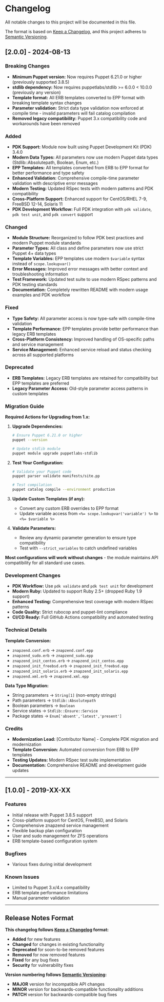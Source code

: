 # Changelog

All notable changes to this project will be documented in this file.

The format is based on [Keep a Changelog](https://keepachangelog.com/en/1.0.0/),
and this project adheres to [Semantic Versioning](https://semver.org/spec/v2.0.0.html).

## [2.0.0] - 2024-08-13

### Breaking Changes

- **Minimum Puppet version:** Now requires Puppet 6.21.0 or higher (previously supported 3.8.5)
- **stdlib dependency:** Now requires puppetlabs/stdlib >= 6.0.0 < 10.0.0 (previously any version)
- **Template format:** All ERB templates converted to EPP format with breaking template syntax changes
- **Parameter validation:** Strict data type validation now enforced at compile time - invalid parameters will fail catalog compilation
- **Removed legacy compatibility:** Puppet 3.x compatibility code and workarounds have been removed

### Added

- **PDK Support:** Module now built using Puppet Development Kit (PDK) 3.4.0
- **Modern Data Types:** All parameters now use modern Puppet data types (Stdlib::Absolutepath, Boolean, Enum, etc.)
- **EPP Templates:** All templates converted from ERB to EPP format for better performance and type safety
- **Enhanced Validation:** Comprehensive compile-time parameter validation with descriptive error messages
- **Modern Testing:** Updated RSpec tests with modern patterns and PDK compatibility
- **Cross-Platform Support:** Enhanced support for CentOS/RHEL 7-9, FreeBSD 12-14, Solaris 11
- **PDK Development Workflow:** Full PDK integration with `pdk validate`, `pdk test unit`, and `pdk convert` support

### Changed

- **Module Structure:** Reorganized to follow PDK best practices and modern Puppet module standards
- **Parameter Types:** All class and define parameters now use strict Puppet 4+ data types
- **Template Variables:** EPP templates use modern `$variable` syntax instead of `scope.lookupvar()`
- **Error Messages:** Improved error messages with better context and troubleshooting information
- **Test Framework:** Updated test suite to use modern RSpec patterns and PDK testing standards
- **Documentation:** Completely rewritten README with modern usage examples and PDK workflow

### Fixed

- **Type Safety:** All parameter access is now type-safe with compile-time validation
- **Template Performance:** EPP templates provide better performance than legacy ERB templates
- **Cross-Platform Consistency:** Improved handling of OS-specific paths and service management
- **Service Management:** Enhanced service reload and status checking across all supported platforms

### Deprecated

- **ERB Templates:** Legacy ERB templates are retained for compatibility but EPP templates are preferred
- **Legacy Parameter Access:** Old-style parameter access patterns in custom templates

### Migration Guide

**Required Actions for Upgrading from 1.x:**

1. **Upgrade Dependencies:**
   ```bash
   # Ensure Puppet 6.21.0 or higher
   puppet --version
   
   # Update stdlib module
   puppet module upgrade puppetlabs-stdlib
   ```

2. **Test Your Configuration:**
   ```bash
   # Validate your Puppet code
   puppet parser validate manifests/site.pp
   
   # Test compilation
   puppet catalog compile --environment production
   ```

3. **Update Custom Templates (if any):**
   - Convert any custom ERB overrides to EPP format
   - Update variable access from `<%= scope.lookupvar('variable') %>` to `<%= $variable %>`

4. **Validate Parameters:**
   - Review any dynamic parameter generation to ensure type compatibility
   - Test with `--strict_variables` to catch undefined variables

**Most configurations will work without changes** - the module maintains API compatibility for all standard use cases.

### Development Changes

- **PDK Workflow:** Use `pdk validate` and `pdk test unit` for development
- **Modern Ruby:** Updated to support Ruby 2.5+ (dropped Ruby 1.9 support)  
- **Enhanced Testing:** Comprehensive test coverage with modern RSpec patterns
- **Code Quality:** Strict rubocop and puppet-lint compliance
- **CI/CD Ready:** Full GitHub Actions compatibility and automated testing

### Technical Details

**Template Conversion:**
- `znapzend.conf.erb` → `znapzend.conf.epp`
- `znapzend_sudo.erb` → `znapzend_sudo.epp` 
- `znapzend_init_centos.erb` → `znapzend_init_centos.epp`
- `znapzend_init_freebsd.erb` → `znapzend_init_freebsd.epp`
- `znapzend_init_solaris.erb` → `znapzend_init_solaris.epp`
- `znapzend.xml.erb` → `znapzend.xml.epp`

**Data Type Migration:**
- String parameters → `String[1]` (non-empty strings)
- Path parameters → `Stdlib::Absolutepath`
- Boolean parameters → `Boolean` 
- Service states → `Stdlib::Ensure::Service`
- Package states → `Enum['absent','latest','present']`

### Credits

- **Modernization Lead:** [Contributor Name] - Complete PDK migration and modernization
- **Template Conversion:** Automated conversion from ERB to EPP templates
- **Testing Updates:** Modern RSpec test suite implementation
- **Documentation:** Comprehensive README and development guide updates

---

## [1.0.0] - 2019-XX-XX

### Features

- Initial release with Puppet 3.8.5 support
- Cross-platform support for CentOS, FreeBSD, and Solaris
- Comprehensive znapzend service management
- Flexible backup plan configuration
- User and sudo management for ZFS operations
- ERB template-based configuration system

### Bugfixes

- Various fixes during initial development

### Known Issues

- Limited to Puppet 3.x/4.x compatibility
- ERB template performance limitations
- Manual parameter validation

---

## Release Notes Format

**This changelog follows [Keep a Changelog](https://keepachangelog.com/en/1.0.0/) format:**

- **Added** for new features
- **Changed** for changes in existing functionality  
- **Deprecated** for soon-to-be removed features
- **Removed** for now removed features
- **Fixed** for any bug fixes
- **Security** for vulnerability fixes

**Version numbering follows [Semantic Versioning](https://semver.org/):**
- **MAJOR** version for incompatible API changes
- **MINOR** version for backwards-compatible functionality additions  
- **PATCH** version for backwards-compatible bug fixes
